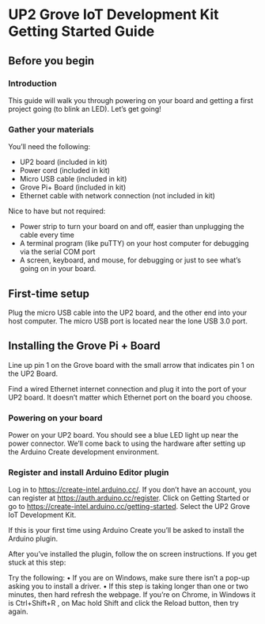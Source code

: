 # UP2 Grove IoT Development Kit Getting Started Guide

## Before you begin
### Introduction
This guide will walk you through powering on your board and getting a first project going (to blink an LED). Let’s get going!

### Gather your materials
You’ll need the following:
*	UP2 board (included in kit)
*	Power cord (included in kit) 
*	Micro USB cable (included in kit)
*	Grove Pi+ Board (included in kit)
*	Ethernet cable with network connection (not included in kit)

Nice to have but not required:
* Power strip to turn your board on and off, easier than unplugging the cable every time
* A terminal program (like puTTY) on your host computer for debugging via the serial COM port
* A screen, keyboard, and mouse, for debugging or just to see what’s going on in your board. 

## First-time setup
Plug the micro USB cable into the UP2 board, and the other end into your host computer. The micro USB port is located near the lone USB 3.0 port.

## Installing the Grove Pi + Board
Line up pin 1 on the Grove board with the small arrow that indicates pin 1 on the UP2 Board.

Find a wired Ethernet internet connection and plug it into the port of your UP2 board. It doesn’t matter which Ethernet port on the board you choose.

### Powering on your board
Power on your UP2 board. You should see a blue LED light up near the power connector.
We’ll come back to using the hardware after setting up the Arduino Create development environment.

### Register and install Arduino Editor plugin	
Log in to https://create-intel.arduino.cc/. If you don’t have an account, you can register at https://auth.arduino.cc/register. 
Click on Getting Started or go to https://create-intel.arduino.cc/getting-started. 
Select the UP2 Grove IoT Development Kit.

If this is your first time using Arduino Create you’ll be asked to install the Arduino plugin. 

After you’ve installed the plugin, follow the on screen instructions.
If you get stuck at this step:

Try the following:
•	If you are on Windows, make sure there isn’t a pop-up asking you to install a driver.
•	If this step is taking longer than one or two minutes, then hard refresh the webpage.  If you’re on Chrome, in Windows it is Ctrl+Shift+R , on Mac hold Shift and click the Reload button, then try again.

